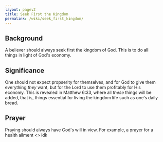 ```yaml
---
layout: pagev2
title: Seek First the Kingdom
permalink: /wiki/seek_first_kingdom/
---
```


## Background

A believer should always seek first the kingdom of God. This is to do all things in light of God's economy. 

## Significance

One should not expect propserity for themselves, and for God to give them everything *they* want, but for the Lord to use them profitably for His economy. This is revealed in Matthew 6:33, where all *these* things will be added, that is, things essential for living the kingdom life such as one's daily bread.

## Prayer

Praying should always have God's will in view. For example, a prayer for a health ailment <> idk
